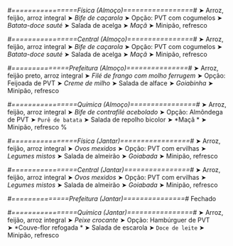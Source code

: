 
*#================Física (Almoço)=================#*
➤ Arroz, feijão, arroz integral
➤ *Bife de caçarola*
➤ Opção: PVT com cogumelos
➤ *Batata-doce sauté*
➤ Salada de acelga
➤ *Maçã*
➤ Minipão, refresco

*#================Central (Almoço)================#*
➤ Arroz, feijão, arroz integral
➤ *Bife de caçarola*
➤ Opção: PVT com cogumelos
➤ *Batata-doce sauté*
➤ Salada de acelga
➤ *Maçã*
➤ Minipão, refresco

*#==============Prefeitura (Almoço)===============#*
➤ Arroz, feijão preto, arroz integral
➤ *Filé de frango com molho ferrugem*
➤ Opção: Feijoada de PVT 
➤ *Creme de milho*
➤ Salada de alface
➤ *Goiabinha*
➤ Minipão, refresco

*#================Química (Almoço)================#*
➤ Arroz, feijão, arroz integral
➤ *Bife de contrafilé acebolado*
➤ Opção: Almôndega de PVT
➤ `Purê de batata`
➤ Salada de repolho bicolor 
➤ *Maçã *
➤ Minipão, refresco 
%

*#================Física (Jantar)=================#*
➤ Arroz, feijão, arroz integral
➤ *Ovos mexidos*
➤ Opção: PVT com ervilhas
➤ *Legumes mistos*
➤ Salada de almeirão
➤ *Goiabada*
➤ Minipão, refresco

*#================Central (Jantar)================#*
➤ Arroz, feijão, arroz integral
➤ *Ovos mexidos*
➤ Opção: PVT com ervilhas
➤ *Legumes mistos*
➤ Salada de almeirão
➤ *Goiabada*
➤ Minipão, refresco

*#==============Prefeitura (Jantar)===============#*
Fechado

*#================Química (Jantar)================#*
➤ Arroz, feijão, arroz integral
➤ *Peixe crocante*
➤ Opção: Hambúrguer de PVT  
➤ *Couve-flor refogada *
➤ Salada de escarola
➤ `Doce de leite`
➤ Minipão, refresco
